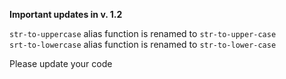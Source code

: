 **Important updates in v. 1.2**

`str-to-uppercase` alias function is renamed to `str-to-upper-case`  
`srt-to-lowercase` alias function is renamed to `str-to-lower-case`

Please update your code
